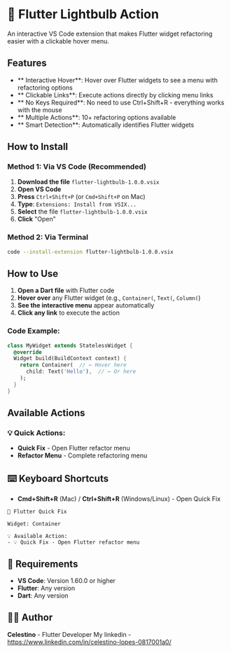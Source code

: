 # 🔧 Flutter Lightbulb Action

An interactive VS Code extension that makes Flutter widget refactoring easier with a clickable hover menu.

##  Features

- **  Interactive Hover**: Hover over Flutter widgets to see a menu with refactoring options
- ** Clickable Links**: Execute actions directly by clicking menu links
- ** No Keys Required**: No need to use Ctrl+Shift+R - everything works with the mouse
- ** Multiple Actions**: 10+ refactoring options available
- ** Smart Detection**: Automatically identifies Flutter widgets

##  How to Install

### Method 1: Via VS Code (Recommended)

1. **Download the file** `flutter-lightbulb-1.0.0.vsix`
2. **Open VS Code**
3. **Press** `Ctrl+Shift+P` (or `Cmd+Shift+P` on Mac)
4. **Type**: `Extensions: Install from VSIX...`
5. **Select** the file `flutter-lightbulb-1.0.0.vsix`
6. **Click** "Open"

### Method 2: Via Terminal

```bash
code --install-extension flutter-lightbulb-1.0.0.vsix
```

##  How to Use

1. **Open a Dart file** with Flutter code
2. **Hover over** any Flutter widget (e.g., `Container(`, `Text(`, `Column(`)
3. **See the interactive menu** appear automatically
4. **Click any link** to execute the action

### Code Example:

```dart
class MyWidget extends StatelessWidget {
  @override
  Widget build(BuildContext context) {
    return Container(  // ← Hover here
      child: Text('Hello'),  // ← Or here
    );
  }
}
```

## Available Actions

### 💡 **Quick Actions:**
- **Quick Fix** - Open Flutter refactor menu
- **Refactor Menu** - Complete refactoring menu

## ⌨️ Keyboard Shortcuts

- **Cmd+Shift+R** (Mac) / **Ctrl+Shift+R** (Windows/Linux) - Open Quick Fix


```
🔧 Flutter Quick Fix

Widget: Container

💡 Available Action:
- 💡 Quick Fix - Open Flutter refactor menu
```

## 🔧 Requirements

- **VS Code**: Version 1.60.0 or higher
- **Flutter**: Any version
- **Dart**: Any version


## 👨‍💻 Author

**Celestino** - Flutter Developer
My linkedin - https://www.linkedin.com/in/celestino-lopes-0817001a0/


